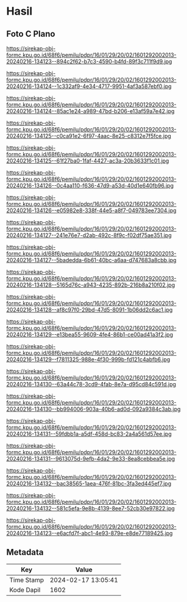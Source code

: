 # Hasil

## Foto C Plano

https://sirekap-obj-formc.kpu.go.id/68f6/pemilu/pdpr/16/01/29/20/02/1601292002013-20240216-134123--894c2f62-b7c3-4590-b4fd-89f3c711f9d9.jpg

https://sirekap-obj-formc.kpu.go.id/68f6/pemilu/pdpr/16/01/29/20/02/1601292002013-20240216-134124--1c332af9-4e34-4717-9951-4af3a587ebf0.jpg

https://sirekap-obj-formc.kpu.go.id/68f6/pemilu/pdpr/16/01/29/20/02/1601292002013-20240216-134124--85ac1e24-a989-47bd-b206-e13af59a7e42.jpg

https://sirekap-obj-formc.kpu.go.id/68f6/pemilu/pdpr/16/01/29/20/02/1601292002013-20240216-134125--c0ca91e2-6f97-4aac-8e25-c8312e7f5fce.jpg

https://sirekap-obj-formc.kpu.go.id/68f6/pemilu/pdpr/16/01/29/20/02/1601292002013-20240216-134125--61f27ba0-1faf-4427-ac3a-20b3633f1c01.jpg

https://sirekap-obj-formc.kpu.go.id/68f6/pemilu/pdpr/16/01/29/20/02/1601292002013-20240216-134126--0c4aa110-f636-47d9-a53d-40d1e640fb96.jpg

https://sirekap-obj-formc.kpu.go.id/68f6/pemilu/pdpr/16/01/29/20/02/1601292002013-20240216-134126--e05982e8-338f-44e5-a8f7-049783ee7304.jpg

https://sirekap-obj-formc.kpu.go.id/68f6/pemilu/pdpr/16/01/29/20/02/1601292002013-20240216-134127--241e76e7-d2ab-492c-8f9c-f02df75ae351.jpg

https://sirekap-obj-formc.kpu.go.id/68f6/pemilu/pdpr/16/01/29/20/02/1601292002013-20240216-134127--5badedda-6b61-40bc-a6aa-d747683a8cbb.jpg

https://sirekap-obj-formc.kpu.go.id/68f6/pemilu/pdpr/16/01/29/20/02/1601292002013-20240216-134128--5165d76c-a943-4235-892b-216b8a210f02.jpg

https://sirekap-obj-formc.kpu.go.id/68f6/pemilu/pdpr/16/01/29/20/02/1601292002013-20240216-134128--af8c97f0-29bd-47d5-8091-1b06dd2c6ac1.jpg

https://sirekap-obj-formc.kpu.go.id/68f6/pemilu/pdpr/16/01/29/20/02/1601292002013-20240216-134129--e13bea55-9609-4fe4-86b1-ce00ad41a3f2.jpg

https://sirekap-obj-formc.kpu.go.id/68f6/pemilu/pdpr/16/01/29/20/02/1601292002013-20240216-134129--f7811325-988e-4f30-999b-fd121c4abfb6.jpg

https://sirekap-obj-formc.kpu.go.id/68f6/pemilu/pdpr/16/01/29/20/02/1601292002013-20240216-134130--63a44c78-3cd9-4fab-8e7a-d95cd84c591d.jpg

https://sirekap-obj-formc.kpu.go.id/68f6/pemilu/pdpr/16/01/29/20/02/1601292002013-20240216-134130--bb994006-903a-40b6-ad0d-092a9384c3ab.jpg

https://sirekap-obj-formc.kpu.go.id/68f6/pemilu/pdpr/16/01/29/20/02/1601292002013-20240216-134131--59fdbb1a-a5df-458d-bc83-2a4a561d57ee.jpg

https://sirekap-obj-formc.kpu.go.id/68f6/pemilu/pdpr/16/01/29/20/02/1601292002013-20240216-134131--9613075d-9efb-4da2-9e33-8ea8cebbea5e.jpg

https://sirekap-obj-formc.kpu.go.id/68f6/pemilu/pdpr/16/01/29/20/02/1601292002013-20240216-134132--bac38565-1aea-476f-81bc-3fa3ed445ef7.jpg

https://sirekap-obj-formc.kpu.go.id/68f6/pemilu/pdpr/16/01/29/20/02/1601292002013-20240216-134132--581c5efa-9e8b-4139-8ee7-52cb30e97822.jpg

https://sirekap-obj-formc.kpu.go.id/68f6/pemilu/pdpr/16/01/29/20/02/1601292002013-20240216-134123--e6acfd7f-abc1-4e93-879e-e8de77189425.jpg


## Metadata

| Key        | Value               |
| ---------- | ------------------- |
| Time Stamp | 2024-02-17 13:05:41 |
| Kode Dapil | 1602                |



